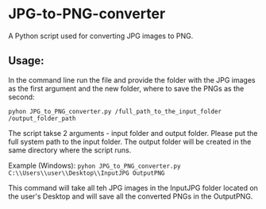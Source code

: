 # JPG-to-PNG-converter

A Python script used for converting JPG images to PNG.

## Usage:

In the command line run the file and provide the folder with the JPG images as the first argument and the new folder, where to save the PNGs as the second:

```pyhon JPG_to_PNG_converter.py /full_path_to_the_input_folder /output_folder_path```

The script takse 2 arguments - input folder and output folder.
Please put the full system path to the input folder.
The output folder will be created in the same directory where the script runs.

Example (Windows):
```pyhon JPG_to_PNG_converter.py C:\\Users\\user\\Desktop\\InputJPG OutputPNG```

This command will take all teh JPG images in the InputJPG folder located on the user's Desktop and will save all the converted PNGs in the OutputPNG.